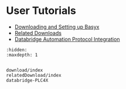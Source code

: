 # User Tutorials


* [Downloading and Setting up Basyx](./download/index.md)
* [Related Downloads](./relatedDownload/index.md)
* [Databridge Automation Protocol Integration](databridge-PLC4X.md)


```{toctree}
:hidden:
:maxdepth: 1


download/index
relatedDownload/index
databridge-PLC4X

```